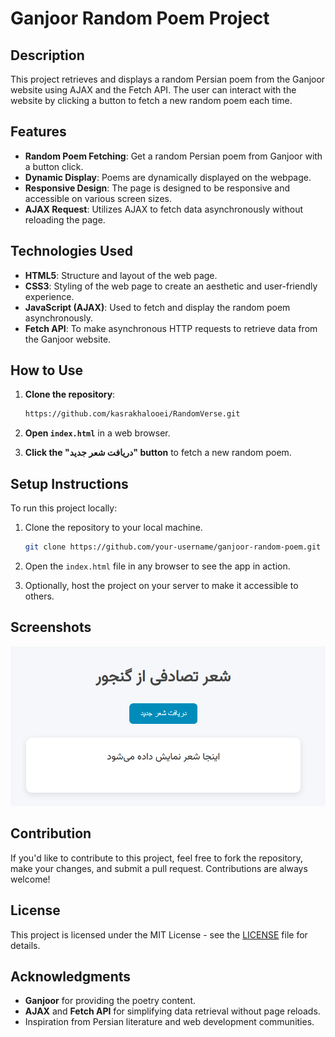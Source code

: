 
# Ganjoor Random Poem Project

## Description
This project retrieves and displays a random Persian poem from the Ganjoor website using AJAX and the Fetch API. The user can interact with the website by clicking a button to fetch a new random poem each time.

## Features

- **Random Poem Fetching**: Get a random Persian poem from Ganjoor with a button click.
- **Dynamic Display**: Poems are dynamically displayed on the webpage.
- **Responsive Design**: The page is designed to be responsive and accessible on various screen sizes.
- **AJAX Request**: Utilizes AJAX to fetch data asynchronously without reloading the page.

## Technologies Used

- **HTML5**: Structure and layout of the web page.
- **CSS3**: Styling of the web page to create an aesthetic and user-friendly experience.
- **JavaScript (AJAX)**: Used to fetch and display the random poem asynchronously.
- **Fetch API**: To make asynchronous HTTP requests to retrieve data from the Ganjoor website.

## How to Use

1. **Clone the repository**:
   ```bash
   https://github.com/kasrakhalooei/RandomVerse.git
   ```

2. **Open `index.html`** in a web browser.

3. **Click the "دریافت شعر جدید" button** to fetch a new random poem.

## Setup Instructions

To run this project locally:

1. Clone the repository to your local machine.
   ```bash
   git clone https://github.com/your-username/ganjoor-random-poem.git
   ```

2. Open the `index.html` file in any browser to see the app in action.

3. Optionally, host the project on your server to make it accessible to others.

## Screenshots

![Poem Example](demo.png)

## Contribution

If you'd like to contribute to this project, feel free to fork the repository, make your changes, and submit a pull request. Contributions are always welcome!

## License

This project is licensed under the MIT License - see the [LICENSE](LICENSE) file for details.

## Acknowledgments

- **Ganjoor** for providing the poetry content.
- **AJAX** and **Fetch API** for simplifying data retrieval without page reloads.
- Inspiration from Persian literature and web development communities.
